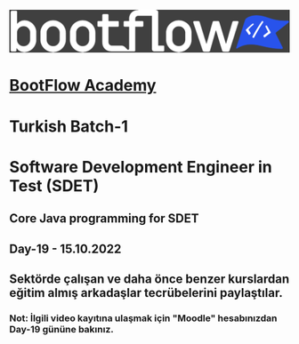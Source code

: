 <a href="https://bootflow.academy/" target="_blank" rel="noreferrer"> <img src="logo-grey-blue.png" alt="BootFlow Academy"/> </a>

# [BootFlow Academy](https://bootflow.academy/)

# Turkish Batch-1 
# Software Development Engineer in Test (SDET)
## Core Java programming for SDET
## Day-19 - 15.10.2022
## Sektörde çalışan ve daha önce benzer kurslardan eğitim almış arkadaşlar tecrübelerini paylaştılar.
### Not: İlgili video kayıtına ulaşmak için "Moodle" hesabınızdan Day-19 gününe bakınız.